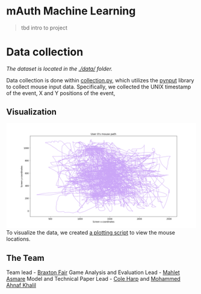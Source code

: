# mAuth Machine Learning
> tbd intro to project

# Data collection
*The dataset is located in the [./data/](./data/) folder.*

Data collection is done within [collection.py](./collection.py), which utilizes the 
[pynput](https://pypi.org/project/pynput/) library to collect mouse input data. Specifically, 
we collected the UNIX timestamp of the event, X and Y positions of the event,

## Visualization
![user 0's path](./media/user_0_path.png)
To visualize the data, we created [a plotting script](./plot.py) to view the mouse locations.

## The Team
Team lead - [Braxton Fair](https://github.com/taxborn)
Game Analysis and Evaluation Lead - [Mahlet Asmare](https://github.com/mahletzelalem)
Model and Technical Paper Lead - [Cole Harp](https://github.com/Cole-Harp) and [Mohammed Ahnaf Khalil](https://github.com/KhalilAhnaf)
